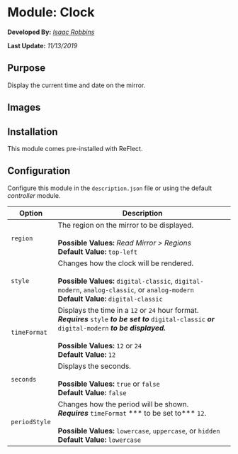 # Module: Clock

**Developed By:** *[Isaac Robbins](https://github.com/MeAwesome)*

**Last Update:** *11/13/2019*

## Purpose

Display the current time and date on the mirror.

## Images



## Installation

This module comes pre-installed with ReFlect.

## Configuration

Configure this module in the `description.json` file or using the default *controller* module.

| Option        | Description
| ------------- | -----------
| `region`      | The region on the mirror to be displayed. <br><br> **Possible Values:** *Read Mirror > Regions* <br> **Default Value:** `top-left`
| `style`       | Changes how the clock will be rendered. <br><br> **Possible Values:** `digital-classic`, `digital-modern`, `analog-classic`, or `analog-modern` <br> **Default Value:** `digital-classic`
| `timeFormat`  | Displays the time in a `12` or `24` hour format. <br> ***Requires*** `style` ***to be set to*** `digital-classic` ***or*** `digital-modern` ***to be displayed.*** <br><br> **Possible Values:** `12` or `24` <br> **Default Value:** `12`
| `seconds`     | Displays the seconds. <br><br> **Possible Values:** `true` or `false` <br> **Default Value:** `false`
| `periodStyle` | Changes how the period will be shown. <br> ***Requires*** `timeFormat` *** to be set to*** `12`. <br><br> **Possible Values:** `lowercase`, `uppercase`, or `hidden` <br> **Default Value:** `lowercase`

##
